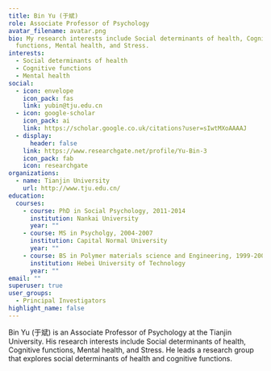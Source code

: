 ```yaml
---
title: Bin Yu (于斌)
role: Associate Professor of Psychology
avatar_filename: avatar.png
bio: My research interests include Social determinants of health, Cognitive
  functions, Mental health, and Stress.
interests:
  - Social determinants of health
  - Cognitive functions
  - Mental health
social:
  - icon: envelope
    icon_pack: fas
    link: yubin@tju.edu.cn
  - icon: google-scholar
    icon_pack: ai
    link: https://scholar.google.co.uk/citations?user=sIwtMXoAAAAJ
  - display:
      header: false
    link: https://www.researchgate.net/profile/Yu-Bin-3
    icon_pack: fab
    icon: researchgate
organizations:
  - name: Tianjin University
    url: http://www.tju.edu.cn/
education:
  courses:
    - course: PhD in Social Psychology, 2011-2014
      institution: Nankai University
      year: ""
    - course: MS in Psycholgy, 2004-2007
      institution: Capital Normal University
      year: ""
    - course: BS in Polymer materials science and Engineering, 1999-2003
      institution: Hebei University of Technology
      year: ""
email: ""
superuser: true
user_groups:
  - Principal Investigators
highlight_name: false
---
```


Bin Yu (于斌) is an Associate Professor of Psychology at the Tianjin University. His research interests include Social determinants of health, Cognitive functions, Mental health, and Stress. He leads a research group that explores social determinants of health and cognitive functions.

